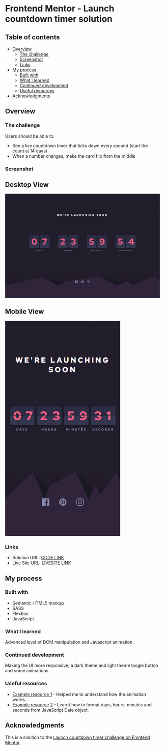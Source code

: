 # Frontend Mentor - Launch countdown timer solution

## Table of contents

- [Overview](#overview)
  - [The challenge](#the-challenge)
  - [Screenshot](#screenshot)
  - [Links](#links)
- [My process](#my-process)
  - [Built with](#built-with)
  - [What I learned](#what-i-learned)
  - [Continued development](#continued-development)
  - [Useful resources](#useful-resources)
- [Acknowledgments](#acknowledgments)

## Overview

### The challenge

Users should be able to:

- See a live countdown timer that ticks down every second (start the count at 14 days)
- When a number changes, make the card flip from the middle

### Screenshot

## Desktop View

![Desktop View](./screenshots/desktop-view.png)

## Mobile View

![MobileView](./screenshots/mobile-view.png)

### Links

- Solution URL: [CODE LINK](https://github.com/aashabul/countdown-timer-html-sass-js)
- Live Site URL: [LIVESITE LINK](https://loquacious-douhua-88f5d2.netlify.app/)

## My process

### Built with

- Semantic HTML5 markup
- SASS
- Flexbox
- JavaScript

### What I learned

Advanced level of DOM manipulation and Javascript animation.

### Continued development

Making the UI more responsive, a dark theme and light theme toogle button and some animations.

### Useful resources

- [Example resource 1](https://www.youtube.com/watch?v=p_6IuhmBsfc&t=2039s) - Helped me to understand how the animation works.
- [Example resource 2](https://stackoverflow.com/questions/13903897/javascript-return-number-of-days-hours-minutes-seconds-between-two-dates) - Learnt how to format days, hours, minutes and seconds from JavaScript Date object.

## Acknowledgments

This is a solution to the [Launch countdown timer challenge on Frontend Mentor](https://www.frontendmentor.io/challenges/launch-countdown-timer-N0XkGfyz-).
